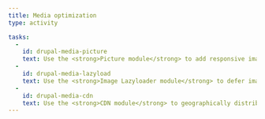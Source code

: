 ```yaml
---
title: Media optimization
type: activity

tasks:
  -
    id: drupal-media-picture
    text: Use the <strong>Picture module</strong> to add responsive images to your site.
  -
    id: drupal-media-lazyload
    text: Use the <strong>Image Lazyloader module</strong> to defer images until they are actually seen.
  -
    id: drupal-media-cdn
    text: Use the <strong>CDN module</strong> to geographically distribute your site's assets.
---
```

